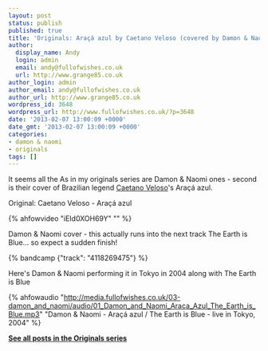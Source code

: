```yaml
---
layout: post
status: publish
published: true
title: 'Originals: Araçá azul by Caetano Veloso (covered by Damon & Naomi)'
author:
  display_name: Andy
  login: admin
  email: andy@fullofwishes.co.uk
  url: http://www.grange85.co.uk
author_login: admin
author_email: andy@fullofwishes.co.uk
author_url: http://www.grange85.co.uk
wordpress_id: 3648
wordpress_url: http://www.fullofwishes.co.uk/?p=3648
date: '2013-02-07 13:00:09 +0000'
date_gmt: '2013-02-07 13:00:09 +0000'
categories:
- damon & naomi
- originals
tags: []
---
```

<p>It seems all the As in my originals series are Damon & Naomi ones - second is their cover of Brazilian legend <a href="http://en.wikipedia.org/wiki/Caetano_Veloso">Caetano Veloso</a>'s Araçá azul. </p>
<p>Original: Caetano Veloso - Araçá azul<br />
</p>
{% ahfowvideo "iEId0XOH69Y" "" %}
<p>Damon & Naomi cover - this actually runs into the next track The Earth is Blue... so expect a sudden finish!<br />
</p>
{% bandcamp {"track": "4118269475"} %}
<p>Here's Damon & Naomi performing it in Tokyo in 2004 along with The Earth is Blue</p>

{% ahfowaudio "http://media.fullofwishes.co.uk/03-damon_and_naomi/audio/01_Damon_and_Naomi_Araca_Azul_The_Earth_is_Blue.mp3" "Damon & Naomi - Araçá azul / The Earth is Blue - live in Tokyo, 2004" %}

<p><strong><a href="/category/originals/" title="List: Originals">See all posts in the Originals series</a></strong></p>
